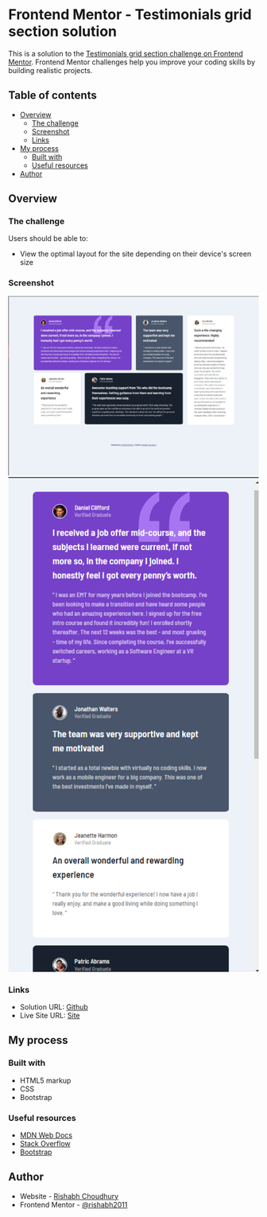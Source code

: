 # Frontend Mentor - Testimonials grid section solution

This is a solution to the [Testimonials grid section challenge on Frontend Mentor](https://www.frontendmentor.io/challenges/testimonials-grid-section-Nnw6J7Un7). Frontend Mentor challenges help you improve your coding skills by building realistic projects. 

## Table of contents

- [Overview](#overview)
  - [The challenge](#the-challenge)
  - [Screenshot](#screenshot)
  - [Links](#links)
- [My process](#my-process)
  - [Built with](#built-with)
  - [Useful resources](#useful-resources)
- [Author](#author)

## Overview

### The challenge

Users should be able to:

- View the optimal layout for the site depending on their device's screen size

### Screenshot

![](./Desktop.png)
![](./Mobile.png)

### Links

- Solution URL: [Github](https://github.com/rishabh2011/Tip-Calculator-)
- Live Site URL: [Site](https://rishabh2011.github.io/Tip-Calculator-/)

## My process

### Built with

- HTML5 markup
- CSS 
- Bootstrap

### Useful resources

- [MDN Web Docs](https://developer.mozilla.org/en-US/)
- [Stack Overflow](https://stackoverflow.com/)
- [Bootstrap](https://getbootstrap.com/) 

## Author

- Website - [Rishabh Choudhury](https://github.com/rishabh2011)
- Frontend Mentor - [@rishabh2011](https://www.frontendmentor.io/profile/rishabh2011)
